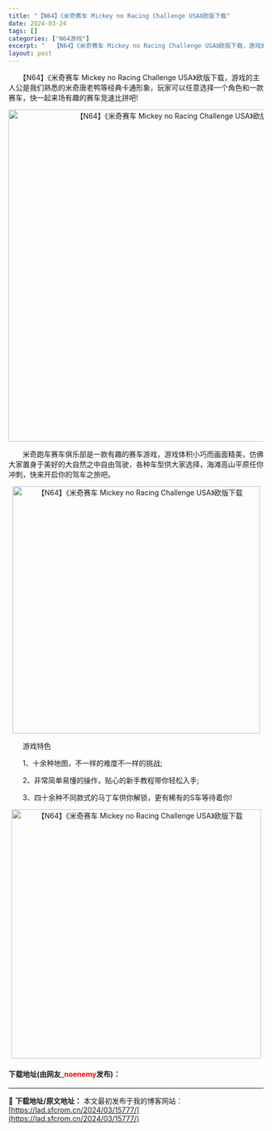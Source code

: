 ```yaml
---
title: "【N64】《米奇赛车 Mickey no Racing Challenge USA》欧版下载"
date: 2024-03-24
tags: []
categories: ["N64游戏"]
excerpt: "　　【N64】《米奇赛车 Mickey no Racing Challenge USA》欧版下载，游戏的主人公是我们熟悉的米奇唐老鸭等经典卡通形象，玩家可以任意选择一个角色和一款赛车，快一起来场有趣的赛车竞速比拼吧! 　　米奇跑车赛车俱乐部是一款有趣的赛车游戏，游戏体积小巧而画面精美，仿佛大家置身于&hellip;"
layout: post
---
```


 <p>　　【N64】《米奇赛车 Mickey no Racing Challenge USA》欧版下载，游戏的主人公是我们熟悉的米奇唐老鸭等经典卡通形象，玩家可以任意选择一个角色和一款赛车，快一起来场有趣的赛车竞速比拼吧!</p> <p align="center"><img align="" border="0" src="https://lad.sfcrom.cn/wp-content/uploads/2024/03/20240324_66003eeb84b76.png" width="657" alt="【N64】《米奇赛车 Mickey no Racing Challenge USA》欧版下载" /></p> <p>　　米奇跑车赛车俱乐部是一款有趣的赛车游戏，游戏体积小巧而画面精美，仿佛大家置身于美好的大自然之中自由驾驶，各种车型供大家选择，海滩高山平原任你冲刺，快来开启你的驾车之旅吧。</p> <p align="center"><img align="" border="0" src="https://lad.sfcrom.cn/wp-content/uploads/2024/03/20240324_66003eecc531d.png" width="489" alt="【N64】《米奇赛车 Mickey no Racing Challenge USA》欧版下载" /></p> <p>　　游戏特色</p> <p>　　1、十余种地图，不一样的难度不一样的挑战;</p> <p>　　2、非常简单易懂的操作，贴心的新手教程带你轻松入手;</p> <p>　　3、四十余种不同款式的马丁车供你解锁，更有稀有的S车等待着你!</p> <p align="center"><img align="" border="0" src="https://lad.sfcrom.cn/wp-content/uploads/2024/03/20240324_66003eedf28eb.png" width="493" alt="【N64】《米奇赛车 Mickey no Racing Challenge USA》欧版下载" /></p> <p><h4>下载地址(由网友<font color="red">_noenemy</font>发布)：</h4></p> 

---
📖 **下载地址/原文地址：** 本文最初发布于我的博客网站：[https://lad.sfcrom.cn/2024/03/15777/](https://lad.sfcrom.cn/2024/03/15777/)
